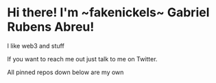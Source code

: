# Hi there! I'm ~fakenickels~ Gabriel Rubens Abreu!

I like web3 and stuff

If you want to reach me out just talk to me on Twitter.

All pinned repos down below are my own

